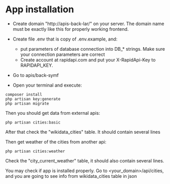 # App installation
* Create domain "http://apis-back-lar/" on your server. The domain name must be exactly like this for properly working frontend.
* Create file .env that is copy of .env.example, and:
  * put parameters of database connection into DB_* strings. Make sure your connection parameters are correct
  * Create account at rapidapi.com and put your X-RapidApi-Key to RAPIDAPI_KEY. 
* Go to apis/back-symf


* Open your terminal and execute:
```commandline
composer install
php artisan key:generate
php artisan migrate
```

Then you should get data from external apis:
```commandline
php artisan cities:basic
```
After that check the "wikidata_cities" table. It should contain several lines

Then get weather of the cities from another api:
```commandline
php artisan cities:weather
```
Check the "city_current_weather" table, it should also contain several lines.

You may check if app is installed properly. Go to <your_domain>/api/cities, and you are going to see info from wikidata_cities table in json 

